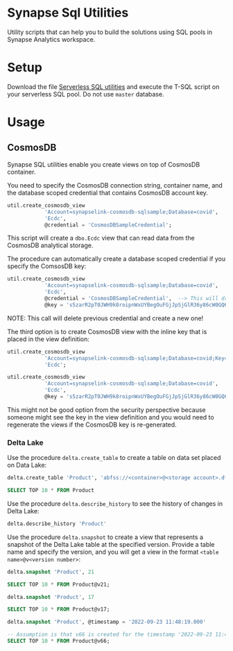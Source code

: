 # Synapse Sql Utilities

Utility scripts that can help you to build the solutions using SQL pools in Synapse Analytics workspace.

# Setup

Download the file [Serverless SQL utilities](serverless-sql-utilities.sql) and execute the T-SQL script on your serverless SQL pool. Do not use `master` database.

# Usage

## CosmosDB

Synapse SQL utilities enable you create views on top of CosmosDB container. 

You need to specify the CosmosDB connection string, container name, and the database scoped credential that contains CosmosDB account key.

```sql
util.create_cosmosdb_view 
			'Account=synapselink-cosmosdb-sqlsample;Database=covid',
			'Ecdc',
			@credential = 'CosmosDBSampleCredential';
```

This script will create a `dbo.Ecdc` view that can read data from the CosmosDB analytical storage.

The procedure can automatically create a database scoped credential if you specify the ComsosDB key:

```sql
util.create_cosmosdb_view 
			'Account=synapselink-cosmosdb-sqlsample;Database=covid',
			'Ecdc',
			@credential = 'CosmosDBSampleCredential',  --> This will drop previous credential to create a new one
			@key = 's5zarR2pT0JWH9k8roipnWxUYBegOuFGjJpSjGlR36y86cW0GQ6RaaG8kGjsRAQoWMw1QKTkkX8HQtFpJjC8Hg==';
```

NOTE: This call will delete previous credential and create a new one!

The third option is to create CosmosDB view with the inline key that is placed in the view definition:

```sql
util.create_cosmosdb_view 
			'Account=synapselink-cosmosdb-sqlsample;Database=covid;Key=s5zarR2pT0JWH9k8roipnWxUYBegOuFGjJpSjGlR36y86cW0GQ6RaaG8kGjsRAQoWMw1QKTkkX8HQtFpJjC8Hg==',
			'Ecdc';

util.create_cosmosdb_view 
			'Account=synapselink-cosmosdb-sqlsample;Database=covid',
			'Ecdc',
			@key = 's5zarR2pT0JWH9k8roipnWxUYBegOuFGjJpSjGlR36y86cW0GQ6RaaG8kGjsRAQoWMw1QKTkkX8HQtFpJjC8Hg==';
```

This might not be good option from the security perspective because someone might see the key in the view definition and you would need to regenerate the views
if the CosmosDB key is re-generated.

### Delta Lake

Use the procedure `delta.create_table` to create a table on data set placed on Data Lake:

```sql
delta.create_table 'Product', 'abfss://<container>@<storage account>.dfs.core.windows.net/product'

SELECT TOP 10 * FROM Product
```

Use the procedure `delta.describe_history` to see the history of changes in Delta Lake:

```sql
delta.describe_history 'Product'
```

Use the procedure `delta.snapshot` to create a view that represents a snapshot of the Delta Lake table at the specified version. Provide a table name
and specify the version, and you will get a view in the format `<table name>@v<version number>`:

```sql
delta.snapshot 'Product', 21

SELECT TOP 10 * FROM Product@v21;

delta.snapshot 'Product', 17

SELECT TOP 10 * FROM Product@v17;

delta.snapshot 'Product', @timestamp = '2022-09-23 11:48:19.000'

-- Assumption is that v66 is created for the timestamp '2022-09-23 11:48:19.000'
SELECT TOP 10 * FROM Product@v66;

```
